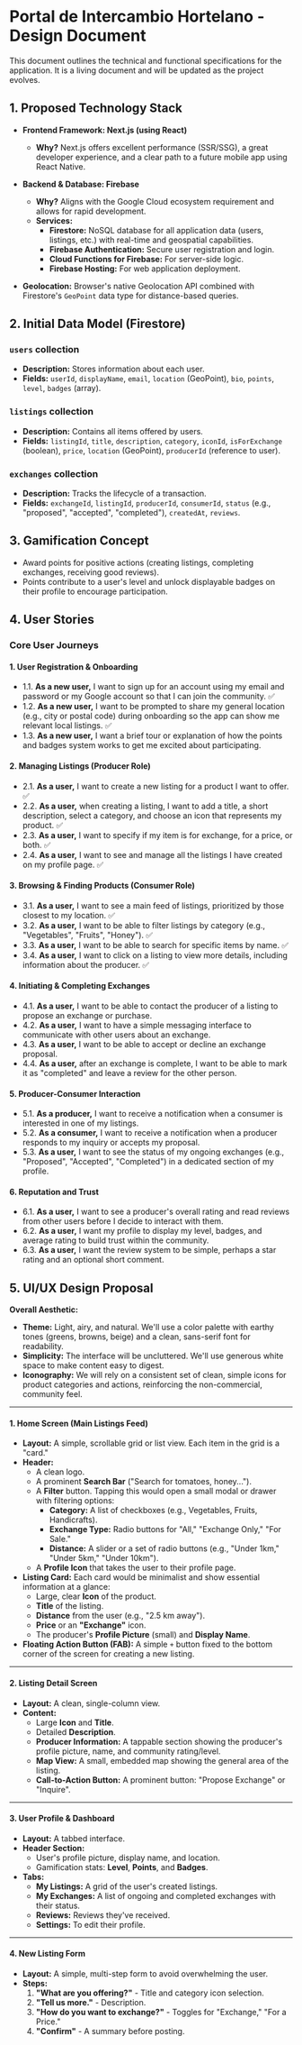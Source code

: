 # Portal de Intercambio Hortelano - Design Document

This document outlines the technical and functional specifications for the application. It is a living document and will be updated as the project evolves.

## 1. Proposed Technology Stack

*   **Frontend Framework: Next.js (using React)**
    *   **Why?** Next.js offers excellent performance (SSR/SSG), a great developer experience, and a clear path to a future mobile app using React Native.

*   **Backend & Database: Firebase**
    *   **Why?** Aligns with the Google Cloud ecosystem requirement and allows for rapid development.
    *   **Services:**
        *   **Firestore:** NoSQL database for all application data (users, listings, etc.) with real-time and geospatial capabilities.
        *   **Firebase Authentication:** Secure user registration and login.
        *   **Cloud Functions for Firebase:** For server-side logic.
        *   **Firebase Hosting:** For web application deployment.

*   **Geolocation:** Browser's native Geolocation API combined with Firestore's `GeoPoint` data type for distance-based queries.

## 2. Initial Data Model (Firestore)

### `users` collection
*   **Description:** Stores information about each user.
*   **Fields:** `userId`, `displayName`, `email`, `location` (GeoPoint), `bio`, `points`, `level`, `badges` (array).

### `listings` collection
*   **Description:** Contains all items offered by users.
*   **Fields:** `listingId`, `title`, `description`, `category`, `iconId`, `isForExchange` (boolean), `price`, `location` (GeoPoint), `producerId` (reference to user).

### `exchanges` collection
*   **Description:** Tracks the lifecycle of a transaction.
*   **Fields:** `exchangeId`, `listingId`, `producerId`, `consumerId`, `status` (e.g., "proposed", "accepted", "completed"), `createdAt`, `reviews`.

## 3. Gamification Concept

*   Award points for positive actions (creating listings, completing exchanges, receiving good reviews).
*   Points contribute to a user's level and unlock displayable badges on their profile to encourage participation.

## 4. User Stories

### Core User Journeys

#### 1. User Registration & Onboarding
*   1.1. **As a new user,** I want to sign up for an account using my email and password or my Google account so that I can join the community. ✅
*   1.2. **As a new user,** I want to be prompted to share my general location (e.g., city or postal code) during onboarding so the app can show me relevant local listings. ✅
*   1.3. **As a new user,** I want a brief tour or explanation of how the points and badges system works to get me excited about participating.

#### 2. Managing Listings (Producer Role)
*   2.1. **As a user,** I want to create a new listing for a product I want to offer. ✅
*   2.2. **As a user,** when creating a listing, I want to add a title, a short description, select a category, and choose an icon that represents my product. ✅
*   2.3. **As a user,** I want to specify if my item is for exchange, for a price, or both. ✅
*   2.4. **As a user,** I want to see and manage all the listings I have created on my profile page. ✅

#### 3. Browsing & Finding Products (Consumer Role)
*   3.1. **As a user,** I want to see a main feed of listings, prioritized by those closest to my location. ✅
*   3.2. **As a user,** I want to be able to filter listings by category (e.g., "Vegetables", "Fruits", "Honey"). ✅
*   3.3. **As a user,** I want to be able to search for specific items by name. ✅
*   3.4. **As a user,** I want to click on a listing to view more details, including information about the producer. ✅

#### 4. Initiating & Completing Exchanges
*   4.1. **As a user,** I want to be able to contact the producer of a listing to propose an exchange or purchase.
*   4.2. **As a user,** I want to have a simple messaging interface to communicate with other users about an exchange.
*   4.3. **As a user,** I want to be able to accept or decline an exchange proposal.
*   4.4. **As a user,** after an exchange is complete, I want to be able to mark it as "completed" and leave a review for the other person.

#### 5. Producer-Consumer Interaction
*   5.1. **As a producer,** I want to receive a notification when a consumer is interested in one of my listings.
*   5.2. **As a consumer,** I want to receive a notification when a producer responds to my inquiry or accepts my proposal.
*   5.3. **As a user,** I want to see the status of my ongoing exchanges (e.g., "Proposed", "Accepted", "Completed") in a dedicated section of my profile.

#### 6. Reputation and Trust
*   6.1. **As a user,** I want to see a producer's overall rating and read reviews from other users before I decide to interact with them.
*   6.2. **As a user,** I want my profile to display my level, badges, and average rating to build trust within the community.
*   6.3. **As a user,** I want the review system to be simple, perhaps a star rating and an optional short comment.

## 5. UI/UX Design Proposal

**Overall Aesthetic:**
*   **Theme:** Light, airy, and natural. We'll use a color palette with earthy tones (greens, browns, beige) and a clean, sans-serif font for readability.
*   **Simplicity:** The interface will be uncluttered. We'll use generous white space to make content easy to digest.
*   **Iconography:** We will rely on a consistent set of clean, simple icons for product categories and actions, reinforcing the non-commercial, community feel.

---

#### 1. Home Screen (Main Listings Feed)

*   **Layout:** A simple, scrollable grid or list view. Each item in the grid is a "card."
*   **Header:**
    *   A clean logo.
    *   A prominent **Search Bar** ("Search for tomatoes, honey...").
    *   A **Filter** button. Tapping this would open a small modal or drawer with filtering options:
        *   **Category:** A list of checkboxes (e.g., Vegetables, Fruits, Handicrafts).
        *   **Exchange Type:** Radio buttons for "All," "Exchange Only," "For Sale."
        *   **Distance:** A slider or a set of radio buttons (e.g., "Under 1km," "Under 5km," "Under 10km").
    *   A **Profile Icon** that takes the user to their profile page.
*   **Listing Card:** Each card would be minimalist and show essential information at a glance:
    *   Large, clear **Icon** of the product.
    *   **Title** of the listing.
    *   **Distance** from the user (e.g., "2.5 km away").
    *   **Price** or an **"Exchange"** icon.
    *   The producer's **Profile Picture** (small) and **Display Name**.
*   **Floating Action Button (FAB):** A simple `+` button fixed to the bottom corner of the screen for creating a new listing.

---

#### 2. Listing Detail Screen

*   **Layout:** A clean, single-column view.
*   **Content:**
    *   Large **Icon** and **Title**.
    *   Detailed **Description**.
    *   **Producer Information:** A tappable section showing the producer's profile picture, name, and community rating/level.
    *   **Map View:** A small, embedded map showing the general area of the listing.
    *   **Call-to-Action Button:** A prominent button: "Propose Exchange" or "Inquire".

---

#### 3. User Profile & Dashboard

*   **Layout:** A tabbed interface.
*   **Header Section:**
    *   User's profile picture, display name, and location.
    *   Gamification stats: **Level**, **Points**, and **Badges**.
*   **Tabs:**
    *   **My Listings:** A grid of the user's created listings.
    *   **My Exchanges:** A list of ongoing and completed exchanges with their status.
    *   **Reviews:** Reviews they've received.
    *   **Settings:** To edit their profile.

---

#### 4. New Listing Form

*   **Layout:** A simple, multi-step form to avoid overwhelming the user.
*   **Steps:**
    1.  **"What are you offering?"** - Title and category icon selection.
    2.  **"Tell us more."** - Description.
    3.  **"How do you want to exchange?"** - Toggles for "Exchange," "For a Price."
    4.  **"Confirm"** - A summary before posting.
